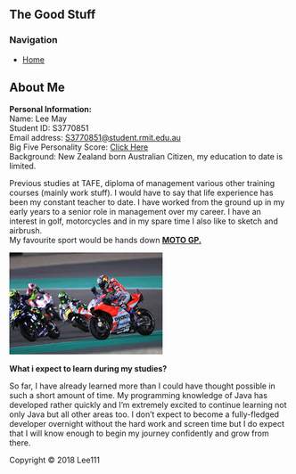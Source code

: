 <html>
<head> 
    
 <link rel = "stylesheet" type = "text/css" href = "style.css"/>
 </head>
 <body>
 <div id="container">
 <div id="header">
<h2>The Good Stuff</h2>
 </div>
 <div id = "content">
  <div id = "nav">
   <h3>Navigation</h3>
   <ul>
    <li><a class="selected" href="index.html">Home</a></li>
   </ul>
  </div>
    <div id="main">
     <h2>About Me</h2>
 
<b>Personal Information:</b><br>
Name: Lee May<br>
Student ID: S3770851<br>
Email address: <a href="S3770851@student.rmit.edu.au">S3770851@student.rmit.edu.au</a><br>
Big Five Personality Score: <a href="https://bigfive-test.com/result/5c7e19372a70890053b9080e">Click Here</a><br>
Background: New Zealand born Australian Citizen, my education to date is limited.<br> 
<p>Previous studies at TAFE, diploma of management various other training courses (mainly work stuff). 
I would have to say that life experience has been my constant teacher to date. I have worked from the ground up in my early years to a senior role in management over my career. 
I have an interest in golf, motorcycles and in my spare time I also like to sketch and airbrush.<br>
My favourite sport would be hands down <a href="http://www.motogp.com/"><b>MOTO GP.</b></a></p>
<div id="motoPhoto">
<img src="motogp.jpg"><br>
 
<b>What i expect to learn during my studies?</b>
<p>So far, I have already learned more than I could have thought possible in such a short amount of time. My programming knowledge of Java has developed rather quickly and I’m extremely excited to continue learning not only Java but all other areas too. I don’t expect to become a fully-fledged developer overnight without the hard work and screen time but I do expect that I will know enough to begin my journey confidently and grow from there.</p>
</div>
</div>
</div>      
</div>
<div id="footer">
 Copyright &copy; 2018 Lee111

</div>
